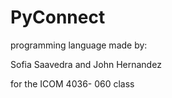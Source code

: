 ﻿<head>
 <h1>PyConnect</h1>
 </head>
 
 <body>
 programming language made by:

Sofia Saavedra and John Hernandez

for the ICOM 4036- 060 class
</body>
